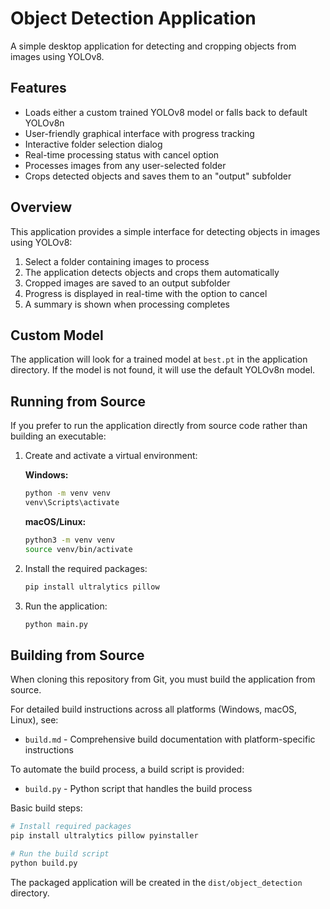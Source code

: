 # Object Detection Application

A simple desktop application for detecting and cropping objects from images using YOLOv8.

## Features

- Loads either a custom trained YOLOv8 model or falls back to default YOLOv8n
- User-friendly graphical interface with progress tracking
- Interactive folder selection dialog
- Real-time processing status with cancel option
- Processes images from any user-selected folder
- Crops detected objects and saves them to an "output" subfolder

## Overview

This application provides a simple interface for detecting objects in images using YOLOv8:

1. Select a folder containing images to process
2. The application detects objects and crops them automatically
3. Cropped images are saved to an output subfolder
4. Progress is displayed in real-time with the option to cancel
5. A summary is shown when processing completes

## Custom Model

The application will look for a trained model at `best.pt` in the application directory. If the model is not found, it will use the default YOLOv8n model.

## Running from Source

If you prefer to run the application directly from source code rather than building an executable:

1. Create and activate a virtual environment:

   **Windows:**

   ```cmd
   python -m venv venv
   venv\Scripts\activate
   ```

   **macOS/Linux:**

   ```bash
   python3 -m venv venv
   source venv/bin/activate
   ```

2. Install the required packages:

   ```bash
   pip install ultralytics pillow
   ```

3. Run the application:
   ```bash
   python main.py
   ```

## Building from Source

When cloning this repository from Git, you must build the application from source.

For detailed build instructions across all platforms (Windows, macOS, Linux), see:

- `build.md` - Comprehensive build documentation with platform-specific instructions

To automate the build process, a build script is provided:

- `build.py` - Python script that handles the build process

Basic build steps:

```bash
# Install required packages
pip install ultralytics pillow pyinstaller

# Run the build script
python build.py
```

The packaged application will be created in the `dist/object_detection` directory.
